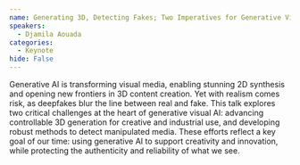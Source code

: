 ```yaml
---
name: Generating 3D, Detecting Fakes; Two Imperatives for Generative Visual AI
speakers:
  - Djamila Aouada
categories:
  - Keynote
hide: False
---
```


Generative AI is transforming visual media, enabling stunning 2D synthesis and opening new frontiers in 3D content creation. Yet with realism comes risk, as deepfakes blur the line between real and fake. This talk explores two critical challenges at the heart of generative visual AI: advancing controllable 3D generation for creative and industrial use, and developing robust methods to detect manipulated media. These efforts reflect a key goal of our time: using generative AI to support creativity and innovation, while protecting the authenticity and reliability of what we see.